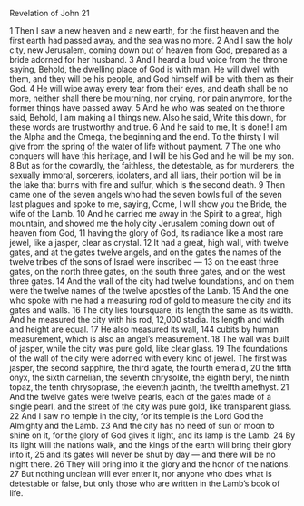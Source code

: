 Revelation of John 21

1	Then I saw a new heaven and a new earth, for the first heaven and the first earth had passed away, and the sea was no more.
2	And I saw the holy city, new Jerusalem, coming down out of heaven from God, prepared as a bride adorned for her husband.
3	And I heard a loud voice from the throne saying, Behold, the dwelling place of God is with man. He will dwell with them, and they will be his people, and God himself will be with them as their God.
4	He will wipe away every tear from their eyes, and death shall be no more, neither shall there be mourning, nor crying, nor pain anymore, for the former things have passed away.
5	And he who was seated on the throne said, Behold, I am making all things new. Also he said, Write this down, for these words are trustworthy and true.
6	And he said to me, It is done! I am the Alpha and the Omega, the beginning and the end. To the thirsty I will give from the spring of the water of life without payment.
7	The one who conquers will have this heritage, and I will be his God and he will be my son.
8	But as for the cowardly, the faithless, the detestable, as for murderers, the sexually immoral, sorcerers, idolaters, and all liars, their portion will be in the lake that burns with fire and sulfur, which is the second death.
9	Then came one of the seven angels who had the seven bowls full of the seven last plagues and spoke to me, saying, Come, I will show you the Bride, the wife of the Lamb.
10	And he carried me away in the Spirit to a great, high mountain, and showed me the holy city Jerusalem coming down out of heaven from God,
11	having the glory of God, its radiance like a most rare jewel, like a jasper, clear as crystal.
12	It had a great, high wall, with twelve gates, and at the gates twelve angels, and on the gates the names of the twelve tribes of the sons of Israel were inscribed —
13	on the east three gates, on the north three gates, on the south three gates, and on the west three gates.
14	And the wall of the city had twelve foundations, and on them were the twelve names of the twelve apostles of the Lamb.
15	And the one who spoke with me had a measuring rod of gold to measure the city and its gates and walls.
16	The city lies foursquare, its length the same as its width. And he measured the city with his rod, 12,000 stadia. Its length and width and height are equal.
17	He also measured its wall, 144 cubits by human measurement, which is also an angel’s measurement.
18	The wall was built of jasper, while the city was pure gold, like clear glass.
19	The foundations of the wall of the city were adorned with every kind of jewel. The first was jasper, the second sapphire, the third agate, the fourth emerald,
20	the fifth onyx, the sixth carnelian, the seventh chrysolite, the eighth beryl, the ninth topaz, the tenth chrysoprase, the eleventh jacinth, the twelfth amethyst.
21	And the twelve gates were twelve pearls, each of the gates made of a single pearl, and the street of the city was pure gold, like transparent glass.
22	And I saw no temple in the city, for its temple is the Lord God the Almighty and the Lamb.
23	And the city has no need of sun or moon to shine on it, for the glory of God gives it light, and its lamp is the Lamb.
24	By its light will the nations walk, and the kings of the earth will bring their glory into it,
25	and its gates will never be shut by day — and there will be no night there.
26	They will bring into it the glory and the honor of the nations.
27	But nothing unclean will ever enter it, nor anyone who does what is detestable or false, but only those who are written in the Lamb’s book of life.

